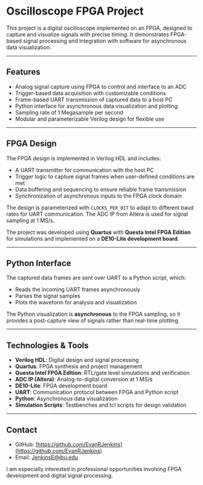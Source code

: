 # Oscilloscope FPGA Project

This project is a digital oscilloscope implemented on an FPGA, designed to capture and visualize signals with precise timing. It demonstrates FPGA-based signal processing and integration with software for asynchronous data visualization.

---

## Features

* Analog signal capture using FPGA to control and interface to an ADC
* Trigger-based data acquisition with customizable conditions
* Frame-based UART transmission of captured data to a host PC
* Python interface for asynchronous data visualization and plotting
* Sampling rate of 1 Megasample per second
* Modular and parameterizable Verilog design for flexible use

---

## FPGA Design

The FPGA design is implemented in Verilog HDL and includes:

* A UART transmitter for communication with the host PC
* Trigger logic to capture signal frames when user-defined conditions are met
* Data buffering and sequencing to ensure reliable frame transmission
* Synchronization of asynchronous inputs to the FPGA clock domain

The design is parameterized with `CLOCKS_PER_BIT` to adapt to different baud rates for UART communication. The ADC IP from Altera is used for signal sampling at 1 MS/s.

The project was developed using **Quartus** with **Questa Intel FPGA Edition** for simulations and implemented on a **DE10-Lite development board**.

---

## Python Interface

The captured data frames are sent over UART to a Python script, which:

* Reads the incoming UART frames asynchronously
* Parses the signal samples
* Plots the waveform for analysis and visualization

The Python visualization is **asynchronous** to the FPGA sampling, so it provides a post-capture view of signals rather than real-time plotting.

---

## Technologies & Tools

* **Verilog HDL**: Digital design and signal processing
* **Quartus**: FPGA synthesis and project management
* **Questa Intel FPGA Edition**: RTL/gate level simulations and verification
* **ADC IP (Altera)**: Analog-to-digital conversion at 1 MS/s
* **DE10-Lite**: FPGA development board
* **UART**: Communication protocol between FPGA and Python script
* **Python**: Asynchronous data visualization
* **Simulation Scripts**: Testbenches and tcl scripts for design validation

---

## Contact

* GitHub: [https://github.com/EvanRJenkins](https://github.com/EvanRJenkins)
* Email: [JenkinsE@jbu.edu](mailto:JenkinsE@jbu.edu)

I am especially interested in professional opportunities involving FPGA development and digital signal processing.



